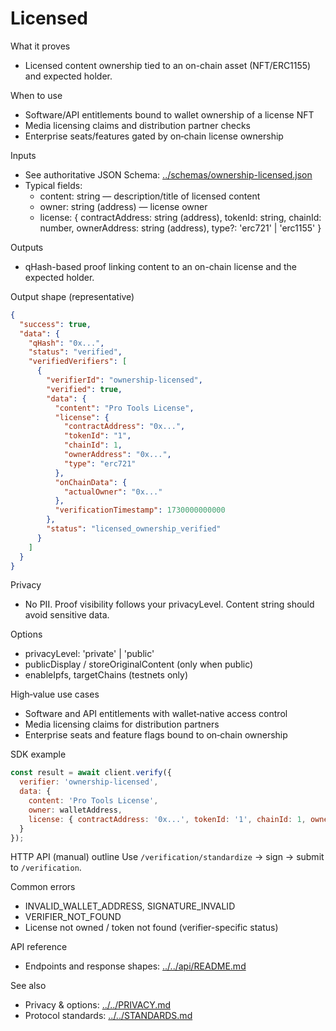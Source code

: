 # Licensed

What it proves
- Licensed content ownership tied to an on-chain asset (NFT/ERC1155) and expected holder.

When to use
- Software/API entitlements bound to wallet ownership of a license NFT
- Media licensing claims and distribution partner checks
- Enterprise seats/features gated by on‑chain license ownership

Inputs
- See authoritative JSON Schema: [../schemas/ownership-licensed.json](../schemas/ownership-licensed.json)
- Typical fields:
  - content: string — description/title of licensed content
  - owner: string (address) — license owner
  - license: {
      contractAddress: string (address),
      tokenId: string,
      chainId: number,
      ownerAddress: string (address),
      type?: 'erc721' | 'erc1155'
    }

Outputs
- qHash-based proof linking content to an on-chain license and the expected holder.

Output shape (representative)
```json
{
  "success": true,
  "data": {
    "qHash": "0x...",
    "status": "verified",
    "verifiedVerifiers": [
      {
        "verifierId": "ownership-licensed",
        "verified": true,
        "data": {
          "content": "Pro Tools License",
          "license": {
            "contractAddress": "0x...",
            "tokenId": "1",
            "chainId": 1,
            "ownerAddress": "0x...",
            "type": "erc721"
          },
          "onChainData": {
            "actualOwner": "0x..."
          },
          "verificationTimestamp": 1730000000000
        },
        "status": "licensed_ownership_verified"
      }
    ]
  }
}
```

Privacy
- No PII. Proof visibility follows your privacyLevel. Content string should avoid sensitive data.

Options
- privacyLevel: 'private' | 'public'
- publicDisplay / storeOriginalContent (only when public)
- enableIpfs, targetChains (testnets only)

High‑value use cases
- Software and API entitlements with wallet‑native access control
- Media licensing claims for distribution partners
- Enterprise seats and feature flags bound to on‑chain ownership

SDK example
```javascript
const result = await client.verify({
  verifier: 'ownership-licensed',
  data: {
    content: 'Pro Tools License',
    owner: walletAddress,
    license: { contractAddress: '0x...', tokenId: '1', chainId: 1, ownerAddress: walletAddress }
  }
});
```

HTTP API (manual) outline
Use `/verification/standardize` → sign → submit to `/verification`.

Common errors
- INVALID_WALLET_ADDRESS, SIGNATURE_INVALID
- VERIFIER_NOT_FOUND
- License not owned / token not found (verifier-specific status)

API reference
- Endpoints and response shapes: [../../api/README.md](../../api/README.md)

See also
- Privacy & options: [../../PRIVACY.md](../../PRIVACY.md)
- Protocol standards: [../../STANDARDS.md](../../STANDARDS.md)

